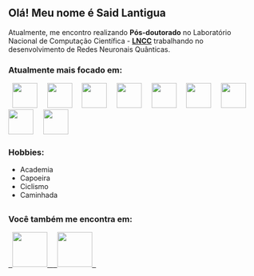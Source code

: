 ## Olá! Meu nome é **Said Lantigua**

Atualmente, me encontro realizando **Pós-doutorado** no Laboratório Nacional de Computação Científica - [**LNCC**](https://antigo.lncc.br/) trabalhando no desenvolvimento de Redes Neuronais Quânticas.

### Atualmente mais focado em:
<div display="inline">
  &nbsp;&nbsp;<img width="50" height="50" src="https://cdn.jsdelivr.net/gh/devicons/devicon@latest/icons/python/python-original.svg" />&nbsp;&nbsp;
  &nbsp;&nbsp;<img width="50" height="50" src="https://cdn.jsdelivr.net/gh/devicons/devicon@latest/icons/azuresqldatabase/azuresqldatabase-original.svg" />&nbsp;&nbsp;
  &nbsp;&nbsp;<img width="50" height="50" src="https://cdn.jsdelivr.net/gh/devicons/devicon@latest/icons/anaconda/anaconda-original.svg" />&nbsp;&nbsp;
  &nbsp;&nbsp;<img width="50" height="50" src="https://cdn.jsdelivr.net/gh/devicons/devicon@latest/icons/jupyter/jupyter-original.svg" />&nbsp;&nbsp;
  &nbsp;&nbsp;<img width="50" height="50" src="https://cdn.jsdelivr.net/gh/devicons/devicon@latest/icons/numpy/numpy-original.svg" />&nbsp;&nbsp;
  &nbsp;&nbsp;<img width="50" height="50" src="https://cdn.jsdelivr.net/gh/devicons/devicon@latest/icons/pandas/pandas-original.svg" />&nbsp;&nbsp;
  &nbsp;&nbsp;<img width="50" height="50" src="https://cdn.jsdelivr.net/gh/devicons/devicon@latest/icons/scikitlearn/scikitlearn-original.svg" />&nbsp;&nbsp;
  &nbsp;&nbsp;<img width="50" height="50" src="https://cdn.jsdelivr.net/gh/devicons/devicon@latest/icons/tensorflow/tensorflow-original.svg" />&nbsp;&nbsp;
  &nbsp;&nbsp;<img width="50" height="50" src="https://cdn.jsdelivr.net/gh/devicons/devicon@latest/icons/keras/keras-original.svg" />&nbsp;&nbsp;
</div>

### Hobbies:
- Academia
- Capoeira
- Ciclismo
- Caminhada
##
### Você também me encontra em:
<div display="inline">
  <a href="https://www.linkedin.com/in/said-jos%C3%A9-lantigua-l%C3%B3pez-a8a884210/">
    &nbsp;&nbsp;<img width="70" height="70" src="https://cdn.jsdelivr.net/gh/devicons/devicon@latest/icons/linkedin/linkedin-original-wordmark.svg" />&nbsp;&nbsp;
  </a>
  <a href="https://www.kaggle.com/saidlantigua">
    &nbsp;&nbsp;<img width="70" height="70" src="https://cdn.jsdelivr.net/gh/devicons/devicon@latest/icons/kaggle/kaggle-original-wordmark.svg" />&nbsp;&nbsp;
  </a>
</div>
